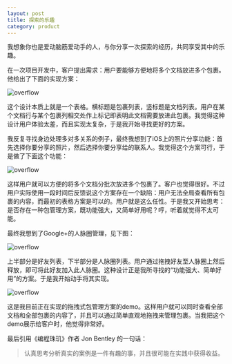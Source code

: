 ```yaml
---
layout: post
title: 探索的乐趣
category: product
---
```


我想象你也是爱动脑筋爱动手的人，与你分享一次探索的经历，共同享受其中的乐趣。

在一次项目开发中，客户提出需求：用户要能够方便地将多个文档放进多个包裹。他给出了下面的实现方案：

![overflow](https://i.imgur.com/xobg0KZ.png)

这个设计本质上就是一个表格。横标题是包裹列表，竖标题是文档列表。用户在某个文档行与某个包裹列相交处作上标记即表明此文档需要放进此包裹。我觉得这种设计用户体验太差，而且实现太复杂，于是我开始寻找更好的方案。

我反复寻找身边处理多对多关系的例子，最终我想到了iOS上的照片分享功能：首先选择你要分享的照片，然后选择你要分享给的联系人。我觉得这个方案可行，于是做了下面这个功能：

![overflow](https://i.imgur.com/62FzHGF.png)

这样用户就可以方便的将多个文档分批次放进多个包裹了。客户也觉得很好。不过用户实际使用一段时间后反馈说这个方案存在一个缺陷：用户无法全局查看所有包裹的内容，而最初的表格方案是可以的。用户就是这么任性。于是我又开始思考：是否存在一种包管理方案，既功能强大，又简单好用呢？哼，听着就觉得不太可能。

最终我想到了Google+的人脉圈管理，见下图：

![overflow](https://i.imgur.com/OJP6K7u.png)

上半部分是好友列表，下半部分是人脉圈列表。用户通过拖拽好友至人脉圈上然后释放，即可将此好友加入此人脉圈。这种设计正是我所寻找的“功能强大、简单好用”的方案。于是我开始动手将其实现。

![overflow](https://i.imgur.com/AOfUxLi.png)

这是我目前正在实现的拖拽式包管理方案的demo。这样用户就可以同时查看全部文档和全部包裹的内容了，并且可以通过简单直观地拖拽来管理包裹。当我把这个demo展示给客户时，他觉得非常好。

最后引用《编程珠玑》作者 Jon Bentley 的一句话：

> 认真思考分析真实的案例是一件有趣的事，并且很可能在实践中获得收益。